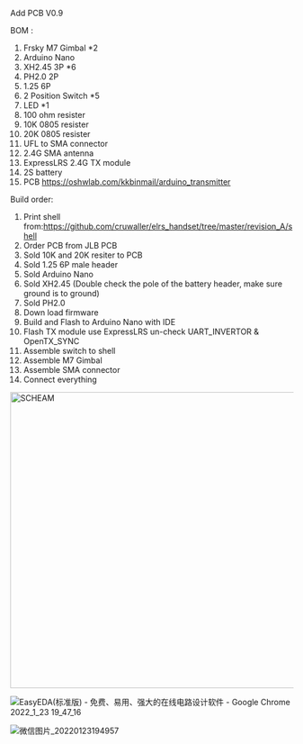 Add PCB V0.9

BOM :
1. Frsky M7 Gimbal *2
2. Arduino Nano
3. XH2.45 3P *6
4. PH2.0 2P
5. 1.25 6P
6. 2 Position Switch *5
7. LED *1
8. 100 ohm resister 
9. 10K 0805 resister
10. 20K 0805 resister
11. UFL to SMA connector
12. 2.4G SMA antenna
13. ExpressLRS 2.4G TX module
14. 2S battery
15. PCB https://oshwlab.com/kkbinmail/arduino_transmitter

Build order:

1. Print shell from:https://github.com/cruwaller/elrs_handset/tree/master/revision_A/shell
2. Order PCB from JLB PCB
3. Sold 10K and 20K resiter to PCB
4. Sold 1.25 6P male header
5. Sold Arduino Nano
6. Sold XH2.45 (Double check the pole of the battery header, make sure ground is to ground)
7. Sold PH2.0
8. Down load firmware
9. Build and Flash to Arduino Nano with IDE
10. Flash TX module use ExpressLRS un-check UART_INVERTOR & OpenTX_SYNC
11. Assemble switch to shell
12. Assemble M7 Gimbal
13. Assemble SMA connector
14. Connect everything



<img width="526" alt="SCHEAM" src="https://user-images.githubusercontent.com/43392862/151694978-880b1bac-8fd5-4ba7-b7fa-85947317776f.png">

![EasyEDA(标准版) - 免费、易用、强大的在线电路设计软件 - Google Chrome 2022_1_23 19_47_16](https://user-images.githubusercontent.com/43392862/150677345-1feb8e57-7f06-45fc-b877-a0eb61f51f26.png)

![微信图片_20220123194957](https://user-images.githubusercontent.com/43392862/150677353-b007ecf4-92b2-4e32-adc0-9507a2886bab.jpg)
